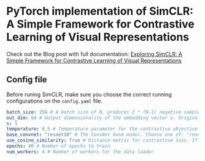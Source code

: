 # PyTorch implementation of SimCLR: A Simple Framework for Contrastive Learning of Visual Representations

Check out the Blog post with full documentation: [Exploring SimCLR: A Simple Framework for Contrastive Learning of Visual Representations](https://sthalles.github.io/simple-self-supervised-learning/)

## Config file

Before runing SimCLR, make sure you choose the correct running configurations on the ```config.yaml``` file.

```yaml
batch_size: 256 # A batch size of N, produces 2 * (N-1) negative samples. Original implementation uses a batch size of 8192
out_dim: 64 # Output dimensionality of the embedding vector z. Original implementation uses 2048
s: 1
temperature: 0.5 # Temperature parameter for the contrastive objective
base_convnet: "resnet18" # The ConvNet base model. Choose one of: "resnet18 or resnet50". Original implementation uses resnet50
use_cosine_similarity: True # Distance metric for contrastive loss. If False, uses dot product
epochs: 40 # Number of epochs to train
num_workers: 4 # Number of workers for the data loader
```
